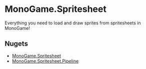 # MonoGame.Spritesheet
Everything you need to load and draw sprites from spritesheets in MonoGame!

## Nugets
- [MonoGame.Spritesheet](https://www.nuget.org/packages/MonoGame.Spritesheet/)
- [MonoGame.Spritesheet.Pipeline](https://www.nuget.org/packages/MonoGame.Spritesheet.Pipeline/)
